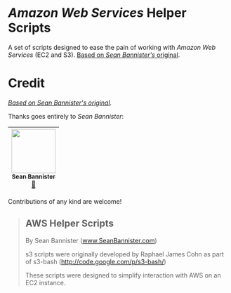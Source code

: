 # _Amazon Web Services_ Helper Scripts
A set of scripts designed to ease the pain of working with _Amazon Web Services_ (EC2 and S3). [Based on _Sean Bannister's_ original](https://github.com/SeanBannister/aws-helper-scripts).


# Credit

_[Based on _Sean Bannister's_ original](https://github.com/SeanBannister/aws-helper-scripts)._ 

Thanks goes entirely to _Sean Bannister_:

<!-- ALL-CONTRIBUTORS-LIST:START - Do not remove or modify this section -->
| [<img src="https://avatars1.githubusercontent.com/u/197231" width="100px;"/><br /><sub>Sean Bannister</sub>](https://github.com/SeanBannister)<br />[📖](https://github.com/SeanBannister/aws-helper-scripts/commits?author=SeanBannister) |
| :---: |

<!-- ALL-CONTRIBUTORS-LIST:END -->

Contributions of any kind are welcome!

>## AWS Helper Scripts
>By Sean Bannister (www.SeanBannister.com)
>
>s3 scripts were originally developed by Raphael James Cohn as part of s3-bash (http://code.google.com/p/s3-bash/)
>
>These scripts were designed to simplify interaction with AWS on an EC2 instance.
